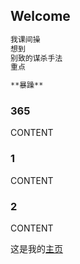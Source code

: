 ## Welcome

```markdown
我课间操
想到
别致的谋杀手法
重点

**暴躁**
```

### 365

CONTENT

### 1

CONTENT

### 2

CONTENT

这是我的[主页](https://judithabc.github.io/)
